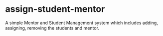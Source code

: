 # assign-student-mentor
A simple Mentor and Student Management system which includes adding, assigning, removing the students and mentor.
